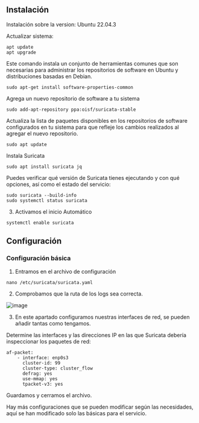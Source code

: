 ## Instalación

Instalación sobre la version: Ubuntu 22.04.3

Actualizar sistema:
```
apt update
apt upgrade
```
Este comando instala un conjunto de herramientas comunes que son necesarias para administrar los repositorios de software en Ubuntu y distribuciones basadas en Debian.
```
sudo apt-get install software-properties-common
```
Agrega un nuevo repositorio de software a tu sistema

```
sudo add-apt-repository ppa:oisf/suricata-stable
```
Actualiza la lista de paquetes disponibles en los repositorios de software configurados en tu sistema para que refleje los cambios realizados al agregar el nuevo repositorio.

```
sudo apt update
```
Instala Suricata

```
sudo apt install suricata jq
```
Puedes verificar qué versión de Suricata tienes ejecutando y con qué opciones, así como el estado del servicio:

```
sudo suricata --build-info
sudo systemctl status suricata
```

3. Activamos el inicio Automático

```
systemctl enable suricata
```

## Configuración

### Configuración básica

1. Entramos en el archivo de configuración

```
nano /etc/suricata/suricata.yaml
```

2. Comprobamos que la ruta de los logs sea correcta.

![image](https://github.com/Scosrom/Suricata-Telegram/assets/114906778/d8553575-dd5a-4b7d-8024-dba2e7168825)


3. En este apartado configuramos nuestras interfaces de red, se pueden añadir tantas como tengamos.

Determine las interfaces y las direcciones IP en las que Suricata debería inspeccionar los paquetes de red:

```
af-packet:
    - interface: enp0s3
      cluster-id: 99
      cluster-type: cluster_flow
      defrag: yes
      use-mmap: yes
      tpacket-v3: yes
```

Guardamos y cerramos el archivo. 

Hay más configuraciones que se pueden modificar según las necesidades, aquí se han modificado solo las básicas para el servicio. 


